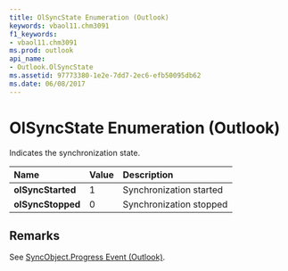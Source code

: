 ```yaml
---
title: OlSyncState Enumeration (Outlook)
keywords: vbaol11.chm3091
f1_keywords:
- vbaol11.chm3091
ms.prod: outlook
api_name:
- Outlook.OlSyncState
ms.assetid: 97773380-1e2e-7dd7-2ec6-efb50095db62
ms.date: 06/08/2017
---
```



# OlSyncState Enumeration (Outlook)

Indicates the synchronization state.



|**Name**|**Value**|**Description**|
|:-----|:-----|:-----|
| **olSyncStarted**|1|Synchronization started|
| **olSyncStopped**|0|Synchronization stopped|

## Remarks

See [SyncObject.Progress Event (Outlook)](syncobject-progress-event-outlook.md).


